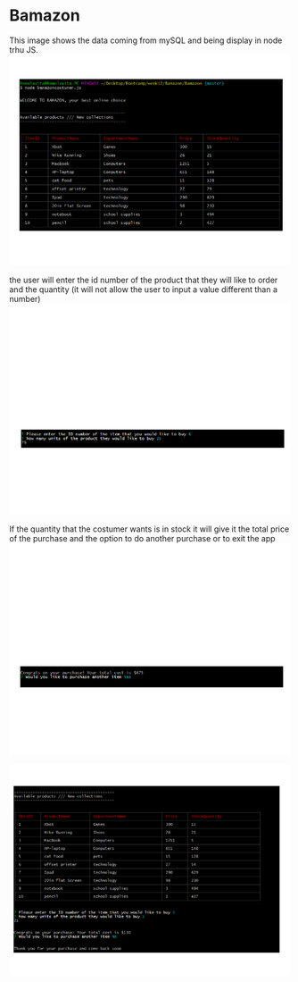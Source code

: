 # Bamazon

This image shows the data coming from mySQL and being display in node trhu JS.
![table1](1.png)


the user will enter the id number of the product that they will like to order and the quantity (it will not allow the user to input a value different than a number)
![table1](2.png)

If the quantity that the costumer wants is in stock it will give it the total price of the purchase and the option to do another purchase or to exit the app
![table1](3.png)

![table1](5.png)

